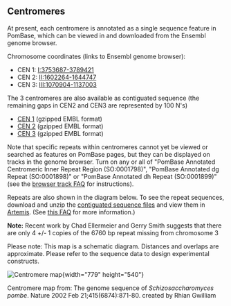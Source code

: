 ## Centromeres

At present, each centromere is annotated as a single sequence
feature in PomBase, which can be viewed in and downloaded from the
Ensembl genome browser.

Chromosome coordinates (links to Ensembl genome browser):

-   CEN 1: [I:3753687-3789421](http://fungi.ensembl.org/Schizosaccharomyces_pombe/Location/View?r=I%3A3753687-3789421;site=ensemblunit)
-   CEN 2: [II:1602264-1644747](http://fungi.ensembl.org/Schizosaccharomyces_pombe/Location/View?r=II%3A1602264-1644747;site=ensemblunit)
-   CEN 3: [III:1070904-1137003](http://fungi.ensembl.org/Schizosaccharomyces_pombe/Location/View?r=III%3A1070904-1137003;site=ensemblunit)

The 3 centromeres are also available as contiguated sequence (the
remaining gaps in CEN2 and CEN3 are represented by 100 N's)

-   [CEN 1](ftp://ftp.pombase.org/pombe/genome_sequence_and_features/feature_sequences/centromeres/cen1.gz) (gzipped EMBL format)
-   [CEN 2](ftp://ftp.pombase.org/pombe/genome_sequence_and_features/feature_sequences/centromeres/cen2.gz) (gzipped EMBL format)
-   [CEN 3](ftp://ftp.pombase.org/pombe/genome_sequence_and_features/feature_sequences/centromeres/cen3.gz) (gzipped EMBL format)

Note that specific repeats within centromeres cannot yet be viewed or
searched as features on PomBase pages, but they can be displayed on
tracks in the genome browser. Turn on any or all of "PomBase Annotated
Centromeric Inner Repeat Region (SO:0001798)", "PomBase Annotated dg
Repeat (SO:0001898)" or "PomBase Annotated dh Repeat (SO:0001899)" (see
the [browser track FAQ](http://www.pombase.org/faqs/how-can-i-show-or-hide-tracks-in-the-genome-browser) for
instructions).

Repeats are also shown in the diagram below. To see the repeat
sequences, download and unzip the [contiguated sequence files](ftp://ftp.pombase.org/pombe/genome_sequence_and_features/artemis_files/)
and view them in
[Artemis](http://www.sanger.ac.uk/science/tools/artemis). (See
[this FAQ](http://www.pombase.org/faqs/is-there-an-equivalent-to-the-artemis-java-applet-in-pombase) for more
information.)

**Note:** Recent work by Chad Ellermeier and Gerry Smith suggests that
there are only 4 +/- 1 copies of the 6760 bp repeat missing from
chromosome 3

Please note: This map is a schematic diagram. Distances and overlaps are
approximate. Please refer to the sequence data to design experimental
constructs.

![Centromere map](assets/centromeremapping.gif){width="779" height="540"}

Centromere map from: The genome sequence of *Schizosaccharomyces pombe*.
Nature 2002 Feb 21;415(6874):871-80. created by Rhian Gwilliam
